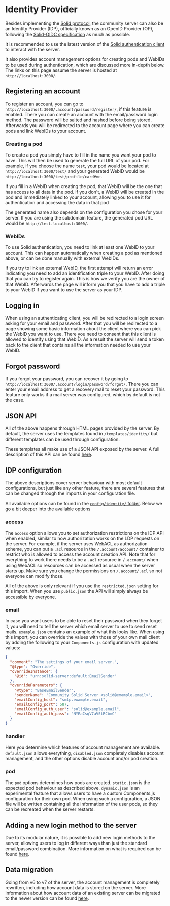 # Identity Provider

Besides implementing the [Solid protocol](https://solidproject.org/TR/protocol),
the community server can also be an Identity Provider (IDP), officially known as an OpenID Provider (OP),
following the [Solid-OIDC specification](https://solid.github.io/solid-oidc/) as much as possible.

It is recommended to use the latest version
of the [Solid authentication client](https://github.com/inrupt/solid-client-authn-js)
to interact with the server.

It also provides account management options for creating pods and WebIDs to be used during authentication,
which are discussed more in-depth below.
The links on this page assume the server is hosted at `http://localhost:3000/`.

## Registering an account

To register an account, you can go to `http://localhost:3000/.account/password/register/`, if this feature is enabled.
There you can create an account with the email/password login method.
The password will be salted and hashed before being stored.
Afterwards you will be redirected to the account page where you can create pods and link WebIDs to your account.

### Creating a pod

To create a pod you simply have to fill in the name you want your pod to have.
This will then be used to generate the full URL of your pod.
For example, if you choose the name `test`,
your pod would be located at `http://localhost:3000/test/`
and your generated WebID would be `http://localhost:3000/test/profile/card#me`.

If you fill in a WebID when creating the pod,
that WebID will be the one that has access to all data in the pod.
If you don't, a WebID will be created in the pod and immediately linked to your account,
allowing you to use it for authentication and accessing the data in that pod

The generated name also depends on the configuration you chose for your server.
If you are using the subdomain feature,
the generated pod URL would be `http://test.localhost:3000/`.

### WebIDs

To use Solid authentication,
you need to link at least one WebID to your account.
This can happen automatically when creating a pod as mentioned above,
or can be done manually with external WebIDs.

If you try to link an external WebID,
the first attempt will return an error indicating you need to add an identification triple to your WebID.
After doing that you can try to register again.
This is how we verify you are the owner of that WebID.
Afterwards the page will inform you
that you have to add a triple to your WebID if you want to use the server as your IDP.

## Logging in

When using an authenticating client,
you will be redirected to a login screen asking for your email and password.
After that you will be redirected to a page showing some basic information about the client
where you can pick the WebID you want to use.
There you need to consent that this client is allowed to identify using that WebID.
As a result the server will send a token back to the client
that contains all the information needed to use your WebID.

## Forgot password

If you forgot your password, you can recover it by going to `http://localhost:3000/.account/login/password/forgot/`.
There you can enter your email address to get a recovery mail to reset your password.
This feature only works if a mail server was configured,
which by default is not the case.

## JSON API

All of the above happens through HTML pages provided by the server.
By default, the server uses the templates found in `/templates/identity/`
but different templates can be used through configuration.

These templates all make use of a JSON API exposed by the server.
A full description of this API can be found [here](account/json-api.md).

## IDP configuration

The above descriptions cover server behaviour with most default configurations,
but just like any other feature, there are several features that can be changed
through the imports in your configuration file.

All available options can be found in
the [`config/identity/` folder](https://github.com/CommunitySolidServer/CommunitySolidServer/tree/main/config/identity).
Below we go a bit deeper into the available options

### access

The `access` option allows you to set authorization restrictions on the IDP API when enabled,
similar to how authorization works on the LDP requests on the server.
For example, if the server uses WebACL as authorization scheme,
you can put a `.acl` resource in the `/.account/account/` container to restrict
who is allowed to access the account creation API.
Note that for everything to work there needs to be a `.acl` resource in `/.account/` when using WebACL
so resources can be accessed as usual when the server starts up.
Make sure you change the permissions on `/.account/.acl` so not everyone can modify those.

All of the above is only relevant if you use the `restricted.json` setting for this import.
When you use `public.json` the API will simply always be accessible by everyone.

### email

In case you want users to be able to reset their password when they forget it,
you will need to tell the server which email server to use to send reset mails.
`example.json` contains an example of what this looks like.
When using this import, you can override the values with those of your own mail client
by adding the following to your `Components.js` configuration with updated values:

```json
{
  "comment": "The settings of your email server.",
  "@type": "Override",
  "overrideInstance": {
    "@id": "urn:solid-server:default:EmailSender"
  },
  "overrideParameters": {
    "@type": "BaseEmailSender",
    "senderName": "Community Solid Server <solid@example.email>",
    "emailConfig_host": "smtp.example.email",
    "emailConfig_port": 587,
    "emailConfig_auth_user": "solid@example.email",
    "emailConfig_auth_pass": "NYEaCsqV7aVStRCbmC"
  }
}
```

### handler

Here you determine which features of account management are available.
`default.json` allows everything, `disabled.json` completely disables account management,
and the other options disable account and/or pod creation.

### pod

The `pod` options determines how pods are created. `static.json` is the expected pod behaviour as described above.
`dynamic.json` is an experimental feature that allows users
to have a custom Components.js configuration for their own pod.
When using such a configuration, a JSON file will be written containing all the information of the user pods,
so they can be recreated when the server restarts.

## Adding a new login method to the server

Due to its modular nature,
it is possible to add new login methods to the server,
allowing users to log in different ways than just the standard email/password combination.
More information on what is required can be found [here](account/login-method.md).

## Data migration

Going from v6 to v7 of the server, the account management is completely rewritten,
including how account data is stored on the server.
More information about how account data of an existing server can be migrated to the newer version
can be found [here](account/migration.md).
